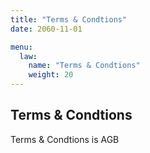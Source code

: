 ```yaml
---
title: "Terms & Condtions"
date: 2060-11-01

menu: 
  law:
    name: "Terms & Condtions"
    weight: 20
---
```


## Terms & Condtions

Terms & Condtions is AGB 
